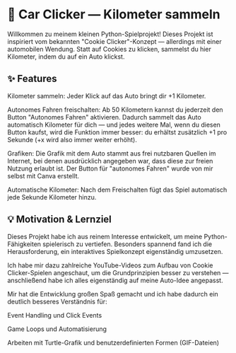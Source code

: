 # 🚗 Car Clicker — Kilometer sammeln

Willkommen zu meinem kleinen Python-Spielprojekt! Dieses Projekt ist inspiriert vom bekannten "Cookie Clicker"-Konzept — allerdings mit einer automobilen Wendung. Statt auf Cookies zu klicken, sammelst du hier Kilometer, indem du auf ein Auto klickst.

## ✨ Features

Kilometer sammeln: Jeder Klick auf das Auto bringt dir +1 Kilometer.

Autonomes Fahren freischalten: Ab 50 Kilometern kannst du jederzeit den Button "Autonomes Fahren" aktivieren. Dadurch sammelt das Auto automatisch Kilometer für dich — und jedes weitere Mal, wenn du diesen Button kaufst, wird die Funktion immer besser: du erhältst zusätzlich +1 pro Sekunde (+x wird also immer weiter erhöht).

Grafiken: Die Grafik mit dem Auto stammt aus frei nutzbaren Quellen im Internet, bei denen ausdrücklich angegeben war, dass diese zur freien Nutzung erlaubt ist. Der Button für "autonomes Fahren" wurde von mir selbst mit Canva erstellt.

Automatische Kilometer: Nach dem Freischalten fügt das Spiel automatisch jede Sekunde Kilometer hinzu.

## 💡 Motivation & Lernziel

Dieses Projekt habe ich aus reinem Interesse entwickelt, um meine Python-Fähigkeiten spielerisch zu vertiefen. Besonders spannend fand ich die Herausforderung, ein interaktives Spielkonzept eigenständig umzusetzen.

Ich habe mir dazu zahlreiche YouTube-Videos zum Aufbau von Cookie Clicker-Spielen angeschaut, um die Grundprinzipien besser zu verstehen — anschließend habe ich alles eigenständig auf meine Auto-Idee angepasst.

Mir hat die Entwicklung großen Spaß gemacht und ich habe dadurch ein deutlich besseres Verständnis für:

Event Handling und Click Events

Game Loops und Automatisierung

Arbeiten mit Turtle-Grafik und benutzerdefinierten Formen (GIF-Dateien)
